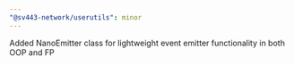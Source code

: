 ```yaml
---
"@sv443-network/userutils": minor
---
```


Added NanoEmitter class for lightweight event emitter functionality in both OOP and FP
